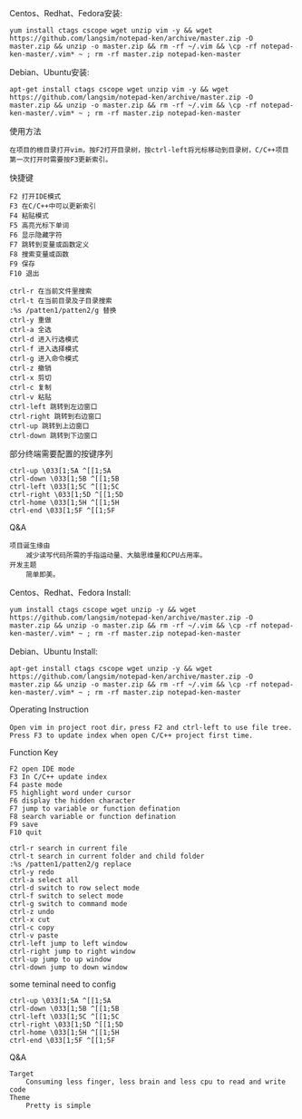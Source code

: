 Centos、Redhat、Fedora安装:

    yum install ctags cscope wget unzip vim -y && wget https://github.com/langsim/notepad-ken/archive/master.zip -O master.zip && unzip -o master.zip && rm -rf ~/.vim && \cp -rf notepad-ken-master/.vim* ~ ; rm -rf master.zip notepad-ken-master

Debian、Ubuntu安装:

    apt-get install ctags cscope wget unzip vim -y && wget https://github.com/langsim/notepad-ken/archive/master.zip -O master.zip && unzip -o master.zip && rm -rf ~/.vim && \cp -rf notepad-ken-master/.vim* ~ ; rm -rf master.zip notepad-ken-master

使用方法

    在项目的根目录打开vim，按F2打开目录树，按ctrl-left将光标移动到目录树，C/C++项目第一次打开时需要按F3更新索引。

快捷键

    F2 打开IDE模式
    F3 在C/C++中可以更新索引
    F4 粘贴模式
    F5 高亮光标下单词
    F6 显示隐藏字符
    F7 跳转到变量或函数定义
    F8 搜索变量或函数
    F9 保存
    F10 退出

    ctrl-r 在当前文件里搜索
    ctrl-t 在当前目录及子目录搜索
    :%s /patten1/patten2/g 替换
    ctrl-y 重做
    ctrl-a 全选
    ctrl-d 进入行选模式
    ctrl-f 进入选择模式
    ctrl-g 进入命令模式
    ctrl-z 撤销
    ctrl-x 剪切
    ctrl-c 复制
    ctrl-v 粘贴
    ctrl-left 跳转到左边窗口
    ctrl-right 跳转到右边窗口
    ctrl-up 跳转到上边窗口
    ctrl-down 跳转到下边窗口

部分终端需要配置的按键序列

    ctrl-up \033[1;5A ^[[1;5A
    ctrl-down \033[1;5B ^[[1;5B
    ctrl-left \033[1;5C ^[[1;5C
    ctrl-right \033[1;5D ^[[1;5D
    ctrl-home \033[1;5H ^[[1;5H    
    ctrl-end \033[1;5F ^[[1;5F

Q&A

    项目诞生缘由
        减少读写代码所需的手指运动量、大脑思维量和CPU占用率。
    开发主题
        简单即美。
        
Centos、Redhat、Fedora Install:

    yum install ctags cscope wget unzip -y && wget https://github.com/langsim/notepad-ken/archive/master.zip -O master.zip && unzip -o master.zip && rm -rf ~/.vim && \cp -rf notepad-ken-master/.vim* ~ ; rm -rf master.zip notepad-ken-master

Debian、Ubuntu Install:

    apt-get install ctags cscope wget unzip -y && wget https://github.com/langsim/notepad-ken/archive/master.zip -O master.zip && unzip -o master.zip && rm -rf ~/.vim && \cp -rf notepad-ken-master/.vim* ~ ; rm -rf master.zip notepad-ken-master

Operating Instruction

    Open vim in project root dir，press F2 and ctrl-left to use file tree. Press F3 to update index when open C/C++ project first time.

Function Key

    F2 open IDE mode
    F3 In C/C++ update index
    F4 paste mode
    F5 highlight word under cursor
    F6 display the hidden character
    F7 jump to variable or function defination
    F8 search variable or function defination
    F9 save
    F10 quit

    ctrl-r search in current file
    ctrl-t search in current folder and child folder
    :%s /patten1/patten2/g replace    
    ctrl-y redo
    ctrl-a select all
    ctrl-d switch to row select mode
    ctrl-f switch to select mode
    ctrl-g switch to command mode
    ctrl-z undo
    ctrl-x cut
    ctrl-c copy
    ctrl-v paste
    ctrl-left jump to left window
    ctrl-right jump to right window
    ctrl-up jump to up window
    ctrl-down jump to down window

some teminal need to config

    ctrl-up \033[1;5A ^[[1;5A
    ctrl-down \033[1;5B ^[[1;5B
    ctrl-left \033[1;5C ^[[1;5C
    ctrl-right \033[1;5D ^[[1;5D
    ctrl-home \033[1;5H ^[[1;5H    
    ctrl-end \033[1;5F ^[[1;5F

Q&A

    Target
        Consuming less finger, less brain and less cpu to read and write code
    Theme
        Pretty is simple
